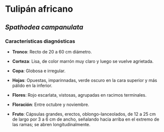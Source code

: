 # Tulipán africano
## *_Spathodea campanulata_*
### Características diagnósticas

* **Tronco**: Recto de 20 a 60 cm diámetro.

* **Corteza**: Lisa, de color marrón muy claro y luego se vuelve agrietada.

* **Copa**: Globosa e irregular.

* **Hojas**: Opuestas, imparinnadas, verde oscuro en la cara superior y más pálido en la inferior.

* **Flores**: Rojo escarlata, vistosas, agrupadas en racimos terminales.

* **Floración**: Entre octubre y noviembre.

* **Fruto**: Cápsulas grandes, erectos, oblongo-lanceolados, de 12 a 25 cm de largo por 3 a 6 cm de ancho, señalando hacia arriba en el extremo de las ramas; se abren longitudinalmente.